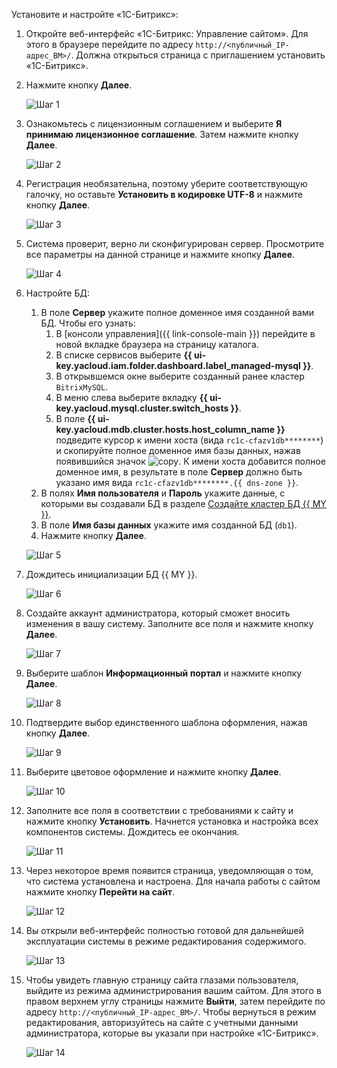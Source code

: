 Установите и настройте «1С-Битрикс»:
1. Откройте веб-интерфейс «1С-Битрикс: Управление сайтом». Для этого в браузере перейдите по адресу `http://<публичный_IP-адрес_ВМ>/`. Должна открыться страница с приглашением установить «1С-Битрикс».
1. Нажмите кнопку **Далее**.

   ![Шаг 1](../../_assets/tutorials/bitrix-website/bitrix-website1.png)

1. Ознакомьтесь с лицензионным соглашением и выберите **Я принимаю лицензионное соглашение**. Затем нажмите кнопку **Далее**.

   ![Шаг 2](../../_assets/tutorials/bitrix-website/bitrix-website2.png)

1. Регистрация необязательна, поэтому уберите соответствующую галочку, но оставьте **Установить в кодировке UTF-8** и нажмите кнопку **Далее**.

   ![Шаг 3](../../_assets/tutorials/bitrix-website/bitrix-website3.png)

1. Система проверит, верно ли сконфигурирован сервер. Просмотрите все параметры на данной странице и нажмите кнопку **Далее**.

   ![Шаг 4](../../_assets/tutorials/bitrix-website/bitrix-website6.png)

1. Настройте БД:
   1. В поле **Сервер** укажите полное доменное имя созданной вами БД. Чтобы его узнать:
      1. В [консоли управления]({{ link-console-main }}) перейдите в новой вкладке браузера на страницу каталога.
      1. В списке сервисов выберите **{{ ui-key.yacloud.iam.folder.dashboard.label_managed-mysql }}**.
      1. В открывшемся окне выберите созданный ранее кластер `BitrixMySQL`.
      1. В меню слева выберите вкладку **{{ ui-key.yacloud.mysql.cluster.switch_hosts }}**.
      1. В поле **{{ ui-key.yacloud.mdb.cluster.hosts.host_column_name }}** подведите курсор к имени хоста (вида `rc1c-cfazv1db********`) и скопируйте полное доменное имя базы данных, нажав появившийся значок ![copy](../../_assets/copy.svg). К имени хоста добавится полное доменное имя, в результате в поле **Сервер** должно быть указано имя вида `rc1c-cfazv1db********.{{ dns-zone }}`.
   1. В полях **Имя пользователя** и **Пароль** укажите данные, с которыми вы создавали БД в разделе [Создайте кластер БД {{ MY }}](#create-mysql).
   1. В поле **Имя базы данных** укажите имя созданной БД (`db1`).
   1. Нажмите кнопку **Далее**.

   ![Шаг 5](../../_assets/tutorials/bitrix-website/bitrix-website7.png)

1. Дождитесь инициализации БД {{ MY }}.

   ![Шаг 6](../../_assets/tutorials/bitrix-website/bitrix-website8.png)

1. Создайте аккаунт администратора, который сможет вносить изменения в вашу систему. Заполните все поля и нажмите кнопку **Далее**.

   ![Шаг 7](../../_assets/tutorials/bitrix-website/bitrix-website9.png)

1. Выберите шаблон **Информационный портал** и нажмите кнопку **Далее**.

   ![Шаг 8](../../_assets/tutorials/bitrix-website/bitrix-website10.png)

1. Подтвердите выбор единственного шаблона оформления, нажав кнопку **Далее**.

   ![Шаг 9](../../_assets/tutorials/bitrix-website/bitrix-website11.png)

1. Выберите цветовое оформление и нажмите кнопку **Далее**.

   ![Шаг 10](../../_assets/tutorials/bitrix-website/bitrix-website12.png)

1. Заполните все поля в соответствии с требованиями к сайту и нажмите кнопку **Установить**. Начнется установка и настройка всех компонентов системы. Дождитесь ее окончания.

   ![Шаг 11](../../_assets/tutorials/bitrix-website/bitrix-website13.png)

1. Через некоторое время появится страница, уведомляющая о том, что система установлена и настроена. Для начала работы с сайтом нажмите кнопку **Перейти на сайт**.

   ![Шаг 12](../../_assets/tutorials/bitrix-website/bitrix-website15.png)

1. Вы открыли веб-интерфейс полностью готовой для дальнейшей эксплуатации системы в режиме редактирования содержимого.

   ![Шаг 13](../../_assets/tutorials/bitrix-website/bitrix-website16.png)

1. Чтобы увидеть главную страницу сайта глазами пользователя, выйдите из режима администрирования вашим сайтом. Для этого в правом верхнем углу страницы нажмите **Выйти**, затем перейдите по адресу `http://<публичный_IP-адрес_ВМ>/`.
   Чтобы вернуться в режим редактирования, авторизуйтесь на сайте с учетными данными администратора, которые вы указали при настройке «1С-Битрикс».

   ![Шаг 14](../../_assets/tutorials/bitrix-website/bitrix-website17.png)